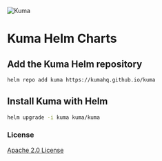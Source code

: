 ![Kuma](https://kuma.io/images/brand/kuma-logo-new.svg)

# Kuma Helm Charts

## Add the Kuma Helm repository

```sh
helm repo add kuma https://kumahq.github.io/kuma
```

## Install Kuma with Helm

```sh
helm upgrade -i kuma kuma/kuma
```

### License

[Apache 2.0 License](https://www.apache.org/licenses/LICENSE-2.0)
